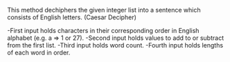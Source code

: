 This method dechiphers the given integer list into a sentence which consists of English letters. (Caesar Decipher)

-First input holds characters in their corresponding order in English alphabet (e.g. a => 1 or 27).
-Second input holds values to add to or subtract from the first list.
-Third input holds word count.
-Fourth input holds lengths of each word in order.